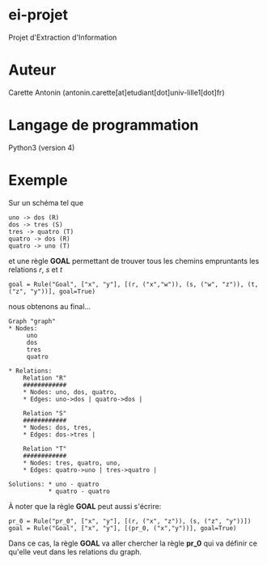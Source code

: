 # ei-projet
Projet d'Extraction d'Information

# Auteur
Carette Antonin (antonin.carette[at]etudiant[dot]univ-lille1[dot]fr)

# Langage de programmation
Python3 (version 4)

# Exemple

Sur un schéma tel que

```
uno -> dos (R)
dos -> tres (S)
tres -> quatro (T)
quatro -> dos (R)
quatro -> uno (T)
```


et une règle **GOAL** permettant de trouver tous les chemins empruntants les relations *r*, *s* et *t*

```goal = Rule("Goal", ["x", "y"], [(r, ("x","w")), (s, ("w", "z")), (t, ("z", "y"))], goal=True)```

nous obtenons au final...

```
Graph "graph"
* Nodes:
	 uno
	 dos
	 tres
	 quatro

* Relations:
	Relation "R"
	############
	* Nodes: uno, dos, quatro,
	* Edges: uno->dos | quatro->dos |

	Relation "S"
	############
	* Nodes: dos, tres,
	* Edges: dos->tres |

	Relation "T"
	############
	* Nodes: tres, quatro, uno,
	* Edges: quatro->uno | tres->quatro |

Solutions: * uno - quatro
           * quatro - quatro
```

À noter que la règle **GOAL** peut aussi s'écrire:

```
pr_0 = Rule("pr_0", ["x", "y"], [(r, ("x", "z")), (s, ("z", "y"))])
goal = Rule("Goal", ["x", "y"], [(pr_0, ("x","y"))], goal=True)
```

Dans ce cas, la règle **GOAL** va aller chercher la règle **pr_0** qui va définir ce qu'elle veut dans les relations du graph.
